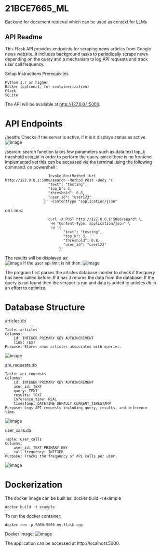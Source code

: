 # 21BCE7665_ML
Backend for document retrieval which can be used as context for LLMs 
## API Readme

This Flask API provides endpoints for scraping news articles from Google news website.
It includes background tasks to periodically scrape news depending on the query and a mechanism to log API requests and track user call frequency.

Setup Instructions
Prerequisites

    Python 3.7 or higher
    Docker (optional, for containerization)
    Flask
    SQLite

The API will be available at http://127.0.0.1:5000.

# API Endpoints
/health: Checks if the server is active, if it is it displays status as active.
![image](https://github.com/user-attachments/assets/c16e385b-bb92-4929-afe1-e54eddc64c4d)

/search: search function takes few parameters such as 
              data 
              text 
              top_k 
              threshold
              user_id
        in order to perform the query.
        since there is no frontend implemented yet this can be accessed via the terminal using the following command.
        on powershell :
        
                        Invoke-RestMethod -Uri http://127.0.0.1:5000/search -Method Post -Body '{
                        "text": "testing",
                        "top_k": 3,
                        "threshold": 0.8,
                        "user_id": "user123"
                      }' -ContentType "application/json"  
on Linux:    

                        curl -X POST http://127.0.0.1:5000/search \
                         -H "Content-Type: application/json" \
                         -d '{
                               "text": "testing",
                               "top_k": 3,
                               "threshold": 0.8,
                               "user_id": "user123"
                             }'  
The results will be displayed as:     
        ![image](https://github.com/user-attachments/assets/65e4f890-012c-48b6-855b-245923fa33f6)
If the user api limit is hit then:
      ![image](https://github.com/user-attachments/assets/2aec7173-bcfb-4944-8e23-a24df84ac7e3)

The program first parses the articles database inorder to check if the query has been called before. If it has it returns the data from the database.
If the query is not found then the scraper is run and data is added to articles.db in an effort to optimize.

# Database Structure
articles.db

    Table: articles
    Columns:
        id: INTEGER PRIMARY KEY AUTOINCREMENT
        link: TEXT
    Purpose: Stores news articles associated with queries.
![image](https://github.com/user-attachments/assets/897ee452-b250-4ccc-b6fd-1354f858951f)

api_requests.db

    Table: api_requests
    Columns:
        id: INTEGER PRIMARY KEY AUTOINCREMENT
        user_id: TEXT
        query: TEXT
        results: TEXT
        inference_time: REAL
        timestamp: DATETIME DEFAULT CURRENT_TIMESTAMP
    Purpose: Logs API requests including query, results, and inference time.
![image](https://github.com/user-attachments/assets/f4ad00c9-6082-40bc-84ac-973497153384)

user_calls.db

    Table: user_calls
    Columns:
        user_id: TEXT PRIMARY KEY
        call_frequency: INTEGER
    Purpose: Tracks the frequency of API calls per user.
![image](https://github.com/user-attachments/assets/22ac0ecc-c018-494f-a283-cd26a12d5e43)

# Dockerization
The docker image can be built as:
    docker build -t example
    
    docker build -t example
To run the docker container:

    docker run -p 5000:5000 my-flask-app

Docker image:
![image](https://github.com/user-attachments/assets/0028eedb-de19-400a-9445-deab7a9a1cc6)

The application can be accessed at http://localhost:5000.

